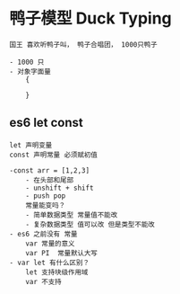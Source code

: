 # 鸭子模型 Duck Typing

    国王 喜欢听鸭子叫， 鸭子合唱团， 1000只鸭子

    - 1000 只
    - 对象字面量
        {

        }

## es6 let const
    let 声明变量 
    const 声明常量 必须赋初值

    -const arr = [1,2,3]
        - 在头部和尾部
        - unshift + shift
        - push pop
        常量能变吗？
        - 简单数据类型 常量值不能改
        - 复杂数据类型 值可以改 但是类型不能改
    - es6 之前没有 常量
        var 常量的意义
        var PI  常量默认大写
    - var let 有什么区别？
        let 支持块级作用域
        var 不支持